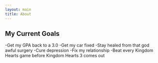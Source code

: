 ```yaml
---
layout: main
title: About
---
```


## My Current Goals

-Get my GPA back to a 3.0
-Get my car fixed
-Stay healed from that god awful surgery
-Cure depression
-Fix my relationship
-Beat every Kingdom Hearts game before Kingdom Hearts 3 comes out
